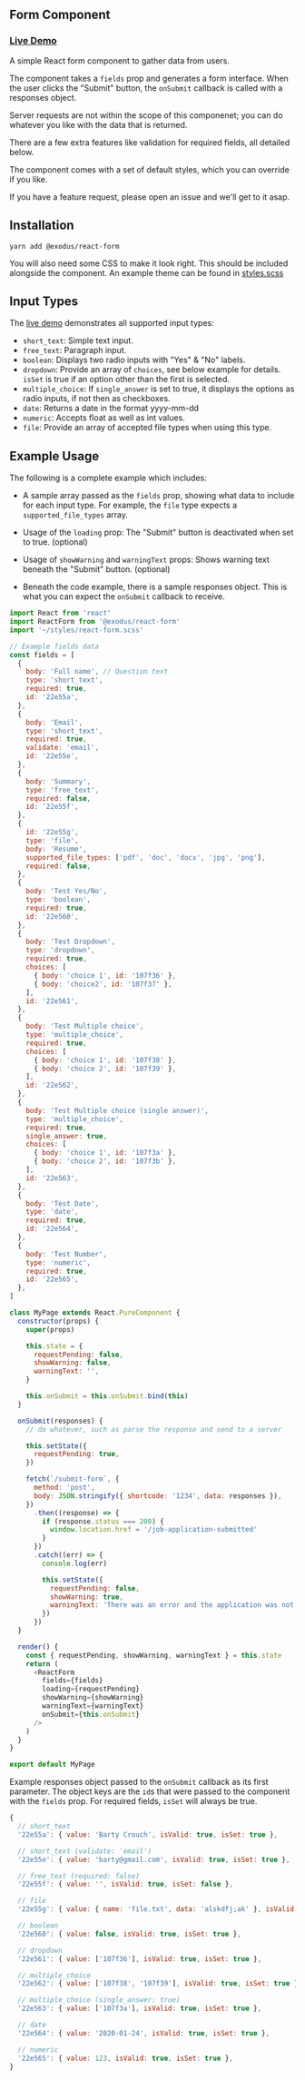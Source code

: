 ## Form Component

### [Live Demo](https://www.exodus.io/job-application/?id=9039189C56&title=Test%20Job%20Post)

A simple React form component to gather data from users.

The component takes a `fields` prop and generates a form interface. When the user clicks the "Submit" button, the `onSubmit` callback is called with a responses object.

Server requests are not within the scope of this componenet; you can do whatever you like with the data that is returned.

There are a few extra features like validation for required fields, all detailed below.

The component comes with a set of default styles, which you can override if you like.

If you have a feature request, please open an issue and we'll get to it asap.

## Installation

```
yarn add @exodus/react-form
```

You will also need some CSS to make it look right. This should be included alongside the component. An example theme can be found in [styles.scss](https://github.com/ExodusMovement/react-form/blob/master/styles.scss)

## Input Types

The [live demo](https://www.exodus.io/job-application/?id=9039189C56&title=Test%20Job%20Post) demonstrates all supported input types:

- `short_text`: Simple text input.
- `free_text`: Paragraph input.
- `boolean`: Displays two radio inputs with "Yes" & "No" labels.
- `dropdown`: Provide an array of `choices`, see below example for details. `isSet` is true if an option other than the first is selected.
- `multiple_choice`: If `single_answer` is set to true, it displays the options as radio inputs, if not then as checkboxes.
- `date`: Returns a date in the format yyyy-mm-dd
- `numeric`: Accepts float as well as int values.
- `file`: Provide an array of accepted file types when using this type.

## Example Usage

The following is a complete example which includes:

- A sample array passed as the `fields` prop, showing what data to include for each input type. For example, the `file` type expects a `supported_file_types` array.

- Usage of the `loading` prop: The "Submit" button is deactivated when set to true. (optional)

- Usage of `showWarning` and `warningText` props: Shows warning text beneath the "Submit" button. (optional)

- Beneath the code example, there is a sample responses object. This is what you can expect the `onSubmit` callback to receive.

```javascript
import React from 'react'
import ReactForm from '@exodus/react-form'
import '~/styles/react-form.scss'

// Example fields data
const fields = [
  {
    body: 'Full name', // Question text
    type: 'short_text',
    required: true,
    id: '22e55a',
  },
  {
    body: 'Email',
    type: 'short_text',
    required: true,
    validate: 'email',
    id: '22e55e',
  },
  {
    body: 'Summary',
    type: 'free_text',
    required: false,
    id: '22e55f',
  },
  {
    id: '22e55g',
    type: 'file',
    body: 'Resume',
    supported_file_types: ['pdf', 'doc', 'docx', 'jpg', 'png'],
    required: false,
  },
  {
    body: 'Test Yes/No',
    type: 'boolean',
    required: true,
    id: '22e560',
  },
  {
    body: 'Test Dropdown',
    type: 'dropdown',
    required: true,
    choices: [
      { body: 'choice 1', id: '107f36' },
      { body: 'choice2', id: '107f37' },
    ],
    id: '22e561',
  },
  {
    body: 'Test Multiple choice',
    type: 'multiple_choice',
    required: true,
    choices: [
      { body: 'choice 1', id: '107f38' },
      { body: 'choice 2', id: '107f39' },
    ],
    id: '22e562',
  },
  {
    body: 'Test Multiple choice (single answer)',
    type: 'multiple_choice',
    required: true,
    single_answer: true,
    choices: [
      { body: 'choice 1', id: '107f3a' },
      { body: 'choice 2', id: '107f3b' },
    ],
    id: '22e563',
  },
  {
    body: 'Test Date',
    type: 'date',
    required: true,
    id: '22e564',
  },
  {
    body: 'Test Number',
    type: 'numeric',
    required: true,
    id: '22e565',
  },
]

class MyPage extends React.PureComponent {
  constructor(props) {
    super(props)

    this.state = {
      requestPending: false,
      showWarning: false,
      warningText: '',
    }

    this.onSubmit = this.onSubmit.bind(this)
  }

  onSubmit(responses) {
    // do whatever, such as parse the response and send to a server

    this.setState({
      requestPending: true,
    })

    fetch(`/submit-form`, {
      method: 'post',
      body: JSON.stringify({ shortcode: '1234', data: responses }),
    })
      .then((response) => {
        if (response.status === 200) {
          window.location.href = '/job-application-submitted'
        }
      })
      .catch((err) => {
        console.log(err)

        this.setState({
          requestPending: false,
          showWarning: true,
          warningText: 'There was an error and the application was not submitted!',
        })
      })
  }

  render() {
    const { requestPending, showWarning, warningText } = this.state
    return (
      <ReactForm
        fields={fields}
        loading={requestPending}
        showWarning={showWarning}
        warningText={warningText}
        onSubmit={this.onSubmit}
      />
    )
  }
}

export default MyPage
```

Example responses object passed to the `onSubmit` callback as its first parameter. The object keys are the `id`s that were passed to the component with the `fields` prop. For required fields, `isSet` will always be true.

```javascript
{
  // short_text
  '22e55a': { value: 'Barty Crouch', isValid: true, isSet: true },

  // short_text (validate: 'email')
  '22e55e': { value: 'barty@gmail.com', isValid: true, isSet: true },

  // free_text (required: false)
  '22e55f': { value: '', isValid: true, isSet: false },

  // file
  '22e55g': { value: { name: 'file.txt', data: 'alskdfj;ak' }, isValid: true, isSet: true },

  // boolean
  '22e560': { value: false, isValid: true, isSet: true },

  // dropdown
  '22e561': { value: ['107f36'], isValid: true, isSet: true },

  // multiple_choice
  '22e562': { value: ['107f38', '107f39'], isValid: true, isSet: true },

  // multiple_choice (single_answer: true)
  '22e563': { value: ['107f3a'], isValid: true, isSet: true },

  // date
  '22e564': { value: '2020-01-24', isValid: true, isSet: true },

  // numeric
  '22e565': { value: 123, isValid: true, isSet: true },
}
```
